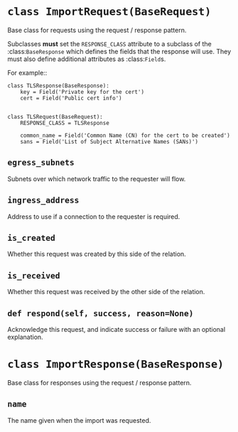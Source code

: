 # <a id="importrequest"></a>`class ImportRequest(BaseRequest)`

Base class for requests using the request / response pattern.

Subclasses **must** set the ``RESPONSE_CLASS`` attribute to a subclass of
the :class:`BaseResponse` which defines the fields that the response will
use.  They must also define additional attributes as :class:`Field`s.

For example::

    class TLSResponse(BaseResponse):
        key = Field('Private key for the cert')
        cert = Field('Public cert info')


    class TLSRequest(BaseRequest):
        RESPONSE_CLASS = TLSResponse

        common_name = Field('Common Name (CN) for the cert to be created')
        sans = Field('List of Subject Alternative Names (SANs)')

## <a id="importrequest-egress_subnets"></a>`egress_subnets`

Subnets over which network traffic to the requester will flow.

## <a id="importrequest-ingress_address"></a>`ingress_address`

Address to use if a connection to the requester is required.

## <a id="importrequest-is_created"></a>`is_created`

Whether this request was created by this side of the relation.

## <a id="importrequest-is_received"></a>`is_received`

Whether this request was received by the other side of the relation.

## <a id="importrequest-respond"></a>`def respond(self, success, reason=None)`

Acknowledge this request, and indicate success or failure with an
optional explanation.

# <a id="importresponse"></a>`class ImportResponse(BaseResponse)`

Base class for responses using the request / response pattern.

## <a id="importresponse-name"></a>`name`

The name given when the import was requested.

